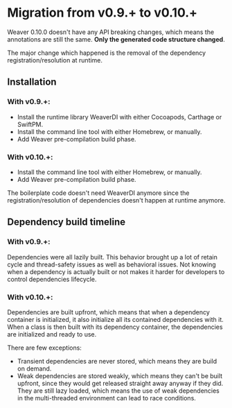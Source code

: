 # Migration from v0.9.+ to v0.10.+

Weaver 0.10.0 doesn't have any API breaking changes, which means the annotations are still the same. **Only the generated code structure changed**.

The major change which happened is the removal of the dependency registration/resolution at runtime. 

## Installation

### With v0.9.+:

- Install the runtime library WeaverDI with either Cocoapods, Carthage or SwiftPM.
- Install the command line tool with either Homebrew, or manually.
- Add Weaver pre-compilation build phase.

### With v0.10.+:

- Install the command line tool with either Homebrew, or manually.
- Add Weaver pre-compilation build phase.

The boilerplate code doesn't need WeaverDI anymore since the registration/resolution of dependencies doesn't happen at runtime anymore.

## Dependency build timeline

### With v0.9.+:

Dependencies were all lazily built. This behavior brought up a lot of retain cycle and thread-safety issues as well as behavioral issues. Not knowing when a dependency is actually built or not makes it harder for developers to control dependencies lifecycle.

### With v0.10.+:

Dependencies are built upfront, which means that when a dependency container is initialized, it also initialize all its contained dependencies with it. When a class is then built with its dependency container, the dependencies are initialized and ready to use.

There are few exceptions:

- Transient dependencies are never stored, which means they are build on demand.
- Weak dependencies are stored weakly, which means they can't be built upfront, since they would get released straight away anyway if they did. They are still lazy loaded, which means the use of weak dependencies in the multi-threaded environment can lead to race conditions.